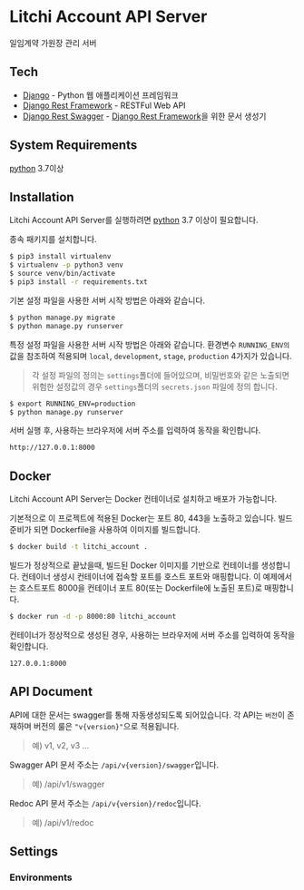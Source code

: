 # Litchi Account API Server
일임계약 가원장 관리 서버

## Tech
* [Django] - Python 웹 애플리케이션 프레임워크
* [Django Rest Framework] - RESTFul Web API
* [Django Rest Swagger] - [Django Rest Framework]을 위한 문서 생성기

## System Requirements
[python] 3.7이상 
 
## Installation
Litchi Account API Server를 실행하려면 [python] 3.7 이상이 필요합니다.

종속 패키지를 설치합니다.

```sh
$ pip3 install virtualenv
$ virtualenv -p python3 venv
$ source venv/bin/activate
$ pip3 install -r requirements.txt
```

기본 설정 파일을 사용한 서버 시작 방법은 아래와 같습니다.

```sh
$ python manage.py migrate
$ python manage.py runserver
```

특정 설정 파일을 사용한 서버 시작 방법은 아래와 같습니다.
환경변수 `RUNNING_ENV의` 값을 참조하여 적용되며 `local`, `development`, `stage`, `production` 4가지가 있습니다.

> 각 설정 파일의 정의는 `settings`폴더에 들어있으며, 비밀번호와 같은 노출되면 위험한 설정값의 경우 `settings`폴더의 `secrets.json` 파일에 정의 합니다.

```sh
$ export RUNNING_ENV=production
$ python manage.py runserver
```

서버 실행 후, 사용하는 브라우저에 서버 주소를 입력하여 동작을 확인합니다.

```sh
http://127.0.0.1:8000
```

## Docker
Litchi Account API Server는 Docker 컨테이너로 설치하고 배포가 가능합니다.

기본적으로 이 프로젝트에 적용된 Docker는 포트 80, 443을 노출하고 있습니다.
빌드 준비가 되면 Dockerfile을 사용하여 이미지를 빌드합니다.

```sh
$ docker build -t litchi_account .
```

빌드가 정상적으로 끝났을때, 빌드된 Docker 이미지를 기반으로 컨테이너를 생성합니다.
컨테이너 생성시 컨테이너에 접속할 포트를 호스트 포트와 매핑합니다. 이 예제에서는 호스트포트 8000을 컨테이너 포트 80(또는 Dockerfile에 노출된 포트)로 매핑합니다.

```sh
$ docker run -d -p 8000:80 litchi_account
```

컨테이너가 정상적으로 생성된 경우, 사용하는 브라우저에 서버 주소를 입력하여 동작을 확인합니다.

```sh
127.0.0.1:8000
```

## API Document

API에 대한 문서는 swagger를 통해 자동생성되도록 되어있습니다.
각 API는 `버전`이 존재하며 버전의 룰은 `"v{version}"`으로 적용됩니다.
> 예) v1, v2, v3 ...

Swagger API 문서 주소는 `/api/v{version}/swagger`입니다.
> 예) /api/v1/swagger

Redoc API 문서 주소는 `/api/v{version}/redoc`입니다.
> 예) /api/v1/redoc

## Settings
### Environments


[//]: # (These are reference links used in the body of this note and get stripped out when the markdown processor does its job. There is no need to format nicely because it shouldn't be seen. Thanks SO - http://stackoverflow.com/questions/4823468/store-comments-in-markdown-syntax)

   [fount logo]: <https://fount.co/wp-content/uploads/2017/07/fount-ci@2x.png>
   [python]: <https://www.python.org/>
   [Django]: <https://www.djangoproject.com/>
   [Django Rest Framework]: <http://www.django-rest-framework.org/>
   [Django Rest Swagger]: <https://django-rest-swagger.readthedocs.io>
